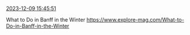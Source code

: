 [2023-12-09 15:45:51](https://mstdn.social/@hill_wanderer/111551234174677386)

What to Do in Banff in the Winter <a href="https://www.explore-mag.com/What-to-Do-in-Banff-in-the-Winter" target="_blank" rel="nofollow noopener noreferrer" translate="no">https://www.explore-mag.com/What-to-Do-in-Banff-in-the-Winter</a>